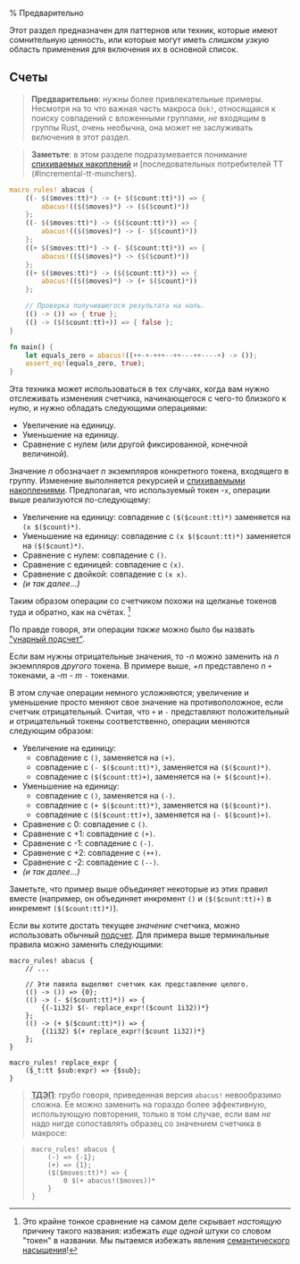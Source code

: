 % Предварительно

Этот раздел предназначен для паттернов или техник, которые имеют сомнительную
ценность, или которые могут иметь *слишком узкую* область применения для
включения их в основной список.

## Счеты

> **Предварительно**: нужны более привлекательные примеры. Несмотря на то что
важная часть макроса `Ook!`, относящаяся к поиску совпадений с вложенными
группами, *не* входящим в группы Rust, очень необычна, она может не
заслуживать включения в этот раздел.

> **Заметьте**: в этом разделе подразумевается понимание [спихиваемых 
накоплений](#push-down-accumulation) и [последовательных потребителей TT
(#incremental-tt-munchers).

```rust
macro_rules! abacus {
    ((- $($moves:tt)*) -> (+ $($count:tt)*)) => {
        abacus!(($($moves)*) -> ($($count)*))
    };
    ((- $($moves:tt)*) -> ($($count:tt)*)) => {
        abacus!(($($moves)*) -> (- $($count)*))
    };
    ((+ $($moves:tt)*) -> (- $($count:tt)*)) => {
        abacus!(($($moves)*) -> ($($count)*))
    };
    ((+ $($moves:tt)*) -> ($($count:tt)*)) => {
        abacus!(($($moves)*) -> (+ $($count)*))
    };

    // Проверка получившегося результата на ноль.
    (() -> ()) => { true };
    (() -> ($($count:tt)+)) => { false };
}

fn main() {
    let equals_zero = abacus!((++-+-+++--++---++----+) -> ());
    assert_eq!(equals_zero, true);
}
```

Эта техника может использоваться в тех случаях, когда вам нужно отслеживать
изменения счетчика, начинающегося с чего-то близкого к нулю, и нужно
обладать следующими операциями:

* Увеличение на единицу.
* Уменьшение на единицу.
* Сравнение с нулем (или другой фиксированной, конечной величиной).

Значение *n* обозначает *n* экземпляров конкретного токена, входящего в группу.
Изменение выполняется рекурсией и [спихиваемыми накоплениями](#push-down-accumulation).
Предполагая, что используемый токен -`x`, операции выше реализуются по-следующему:

* Увеличение на единицу: совпадение с `($($count:tt)*)` заменяется на `(x $($count)*)`.
* Уменьшение на единицу: совпадение с `(x $($count:tt)*)` заменяется на `($($count)*)`.
* Сравнение с нулем: совпадение с `()`.
* Сравнение с единицей: совпадение с `(x)`.
* Сравнение с двойкой: совпадение с `(x x)`.
* *(и так далее...)*

Таким образом операции со счетчиком похожи на щелканье токенов туда и обратно,
как на счётах. [^abacus]

[^abacus]: Это крайне тонкое сравнение на самом деле скрывает *настоящую*
причину такого названия: избежать *еще одной* штуки со словом "токен" в
названии. Мы пытаемся избежать явления [семантического
насыщения](https://en.wikipedia.org/wiki/Semantic_satiation)!

По правде говоря, эти операции *также* можно было бы назвать ["унарный
подсчет"](https://en.wikipedia.org/wiki/Unary_numeral_system).

Если вам нужны отрицательные значения, то *-n* можно заменить на *n* экземпляров
*другого* токена.  В примере выше, *+n* представлено *n* `+` токенами, а *-m* -
*m* `-` токенами.

В этом случае операции немного усложняются; увеличение и уменьшение просто
меняют свое значение на противоположное, если счетчик отрицательный. Считая,
что `+` и `-` представляют положительный и отрицательный токены соответственно,
операции меняются следующим образом:

* Увеличение на единицу:
  * совпадение с `()`, заменяется на `(+)`.
  * совпадение с `(- $($count:tt)*)`, заменяется на `($($count)*)`.
  * совпадение с `($($count:tt)+)`, заменяется на `(+ $($count)+)`.
* Уменьшение на единицу:
  * совпадение с `()`, заменяется на `(-)`.
  * совпадение с `(+ $($count:tt)*)`, заменяется на `($($count)*)`.
  * совпадение с `($($count:tt)+)`, заменяется на `(- $($count)+)`.
* Сравнение с 0: совпадение с `()`.
* Сравнение с +1: совпадение с `(+)`.
* Сравнение с -1: совпадение с `(-)`.
* Сравнение с +2: совпадение с `(++)`.
* Сравнение с -2: совпадение с `(--)`.
* *(и так далее...)*

Заметьте, что пример выше объединяет некоторые из этих правил вместе (например,
он объединяет инкремент `()` и `($($count:tt)+)` в инкремент `($($count:tt)*)`).

Если вы хотите достать текущее *значение* счетчика, можно использовать обычный
[подсчет](../blk/README.html#counting). Для примера выше терминальные правила
можно заменить следующими:

```ignore
macro_rules! abacus {
    // ...

    // Эти павила выделяют счетчик как представление целого.
    (() -> ()) => {0};
    (() -> (- $($count:tt)*)) => {
        {(-1i32) $(- replace_expr!($count 1i32))*}
    };
    (() -> (+ $($count:tt)*)) => {
        {(1i32) $(+ replace_expr!($count 1i32))*}
    };
}

macro_rules! replace_expr {
    ($_t:tt $sub:expr) => {$sub};
}
```

> **<abbr title="Только для этого примера">ТДЭП</abbr>**: грубо говоря,
приведенная версия `abacus!` невообразимо сложна. Ее можно заменить на
гораздо более эффективную, использующую повторения, только в том случае,
если вам *не* надо нигде сопоставлять образец со значением счетчика в
макросе:


>
> ```ignore
> macro_rules! abacus {
>     (-) => {-1};
>     (+) => {1};
>     ($($moves:tt)*) => {
>         0 $(+ abacus!($moves))*
>     }
> }
> ```
